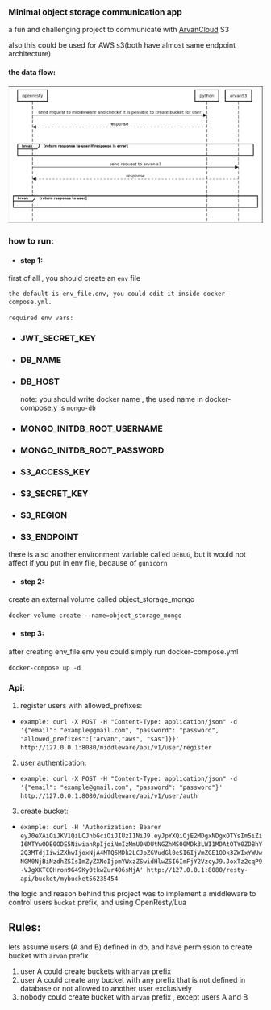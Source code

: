 ### Minimal object storage communication app

a fun and challenging project to communicate with [ArvanCloud](https://arvancloud.com) S3

also this could be used for AWS s3(both have almost same endpoint architecture)

#### the data flow:

![Screenshot of Data Flow](data_flow.png)

### how to run:
- #### step 1:
first of all , you should create an `env` file

```
the default is env_file.env, you could edit it inside docker-compose.yml.

required env vars:
```

- ### JWT_SECRET_KEY
- ### DB_NAME
- ### DB_HOST
  note: you should write docker name , the used name in docker-compose.y is `mongo-db` 
- ### MONGO_INITDB_ROOT_USERNAME
- ### MONGO_INITDB_ROOT_PASSWORD
- ### S3_ACCESS_KEY
- ### S3_SECRET_KEY
- ### S3_REGION
- ### S3_ENDPOINT

there is also another environment variable called `DEBUG`, but it would not affect if you put in env file, because of `gunicorn`
- #### step 2:
create an external volume called object_storage_mongo

`docker volume create --name=object_storage_mongo`
- #### step 3:
after creating env_file.env you could simply run docker-compose.yml

`docker-compose up -d`


### Api:
1. register users with allowed_prefixes:

 - `example: curl -X POST -H "Content-Type: application/json" -d '{"email": "example@gmail.com", "password": "password", "allowed_prefixes":["arvan","aws", "sas"]}}' http://127.0.0.1:8080/middleware/api/v1/user/register`

2. user authentication:

 - `example: curl -X POST -H "Content-Type: application/json" -d '{"email": "example@gmail.com", "password": "password"}' http://127.0.0.1:8080/middleware/api/v1/user/auth`

3. create bucket:

 - `example: curl -H 'Authorization: Bearer eyJ0eXAiOiJKV1QiLCJhbGciOiJIUzI1NiJ9.eyJpYXQiOjE2MDgxNDgxOTYsIm5iZiI6MTYwODE0ODE5NiwianRpIjoiNmIzMmU0NDUtNGZhMS00MDk3LWI1MDAtOTY0ZDBhY2Q3MTdjIiwiZXhwIjoxNjA4MTQ5MDk2LCJpZGVudGl0eSI6IjVmZGE1ODk3ZWIxYWUwNGM0NjBiNzdhZSIsImZyZXNoIjpmYWxzZSwidHlwZSI6ImFjY2VzcyJ9.JoxTz2cqP9-VJgXKTCQHron9G49Ky0tkwZur406sMjA' http://127.0.0.1:8080/resty-api/bucket/mybucket56235454`
   

the logic and reason behind this project was to implement a middleware to control users `bucket` prefix, and using OpenResty/Lua

## Rules:
lets assume users (A and B) defined in db, and have permission to create bucket with `arvan` prefix 
1. user A could create buckets with `arvan` prefix
2. user A could create any bucket with any prefix that is not defined in database or not allowed to another user exclusively
3. nobody could create bucket with `arvan` prefix , except users A and B


